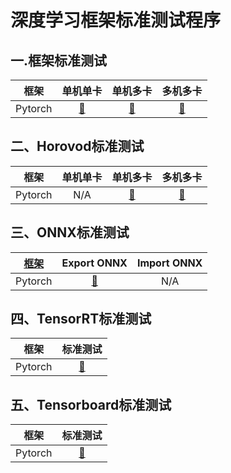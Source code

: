 # 深度学习框架标准测试程序
## 一.框架标准测试
|   框架      |     单机单卡   |    单机多卡    |   多机多卡     |
|:-----------:|:---------:|:-----------:|:--------:|
|Pytorch|[🔗](notes/pytorch-smsg.md)|[🔗](notes/pytorch-smmg.md)| [🔗](notes/pytorch-mmmg.md)|

## 二、Horovod标准测试
|   框架      |     单机单卡   |    单机多卡    |   多机多卡     |
|:-----------:|:---------:|:-----------:|:--------:|
|Pytorch|N/A|[🔗](notes/horovod-pytorch-smmg.md)| [🔗](notes/horovod-pytorch-mmmg.md)|

## 三、ONNX标准测试
|[框架](https://onnx.ai/getting-started)|Export ONNX|Import ONNX|
|:-----:|:-------:|:-----:|
|Pytorch|[🔗](notes/onnx-pytorch-export.md)|N/A|

## 四、TensorRT标准测试
|框架|标准测试|  
|:-----:|:-------:|
|Pytorch|[🔗](notes/trt-pytorch.md)|
## 五、Tensorboard标准测试
|框架|标准测试|  
|:-----:|:-------:|
|Pytorch|[🔗](notes/tensorboad-pytorch.md)|